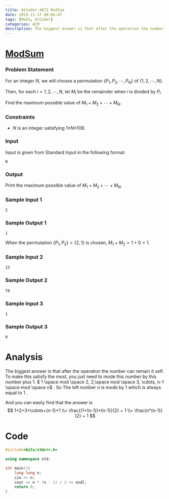```yaml
---
title: AtCoder-4873 ModSum
date: 2019-11-17 09:04:47
tags: [Math, AtCoder]
categories: ACM
description: The biggest answer is that after the operation the number can remain it self.
---
```


# [ModSum](https://abc139.contest.atcoder.jp/tasks/abc139_d?lang=en)

### Problem Statement

For an integer *N*, we will choose a permutation $\{P_1,P_2,\cdots,P_N\}$ of $\{1,2,\cdots,N\}$.

Then, for each $i =1,2,\cdots,N$, let $M_i$ be the remainder when $i$ is divided by $P_i$.

Find the maximum possible value of $M_1+M_2+\cdots+M_N$.

<!--more-->

### Constraints

- *N* is an integer satisfying 1≤*N*≤109.

### Input

Input is given from Standard Input in the following format:

```
N
```

### Output

Print the maximum possible value of $M_1+M_2+\cdots+M_{N}$.

### Sample Input 1

```
2
```

### Sample Output 1

```
1
```

When the permutation $\{P_1,P_2\}=\{2,1\}$ is chosen, $M_1+M_2=1+0=1$.

### Sample Input 2

```
13
```

### Sample Output 2

```
78
```

### Sample Input 3

```
1
```

### Sample Output 3

```
0
```

# Analysis

The biggest answer is that after the operation the number can remain it self. To make this satisfy the most, you just need to mode this number by this number plus 1.  $ 1 \space mod \space 2, 2,\space mod \space 3, \cdots, n-1 \space mod \space n$ . So The left number $n$ is mode by $1$ which is always equal to $1$ .

And you can easily find that the answer is 
$$
1+2+3+\cdots+(n-1)+1 \\= \frac{(1+(n-1))*(n-1)}{2} + 1 \\= \frac{n*(n-1)}{2} + 1
$$

# Code

```c++
#include<bits/stdc++.h>

using namespace std;

int main(){
	long long n;
	cin >> n;
	cout << n * (n - 1) / 2 << endl;
	return 0;
}
```